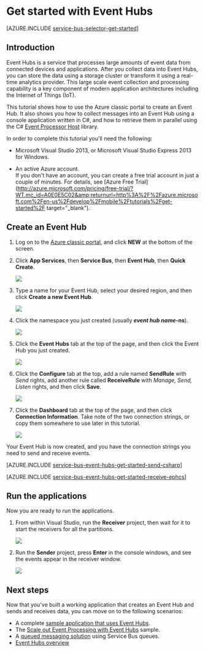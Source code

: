 <properties
    pageTitle="Get Started with Event Hubs in C# | Microsoft Azure"
    description="Follow this tutorial to get started using Azure Event Hubs with C# and using the EventProcessorHost."
    services="event-hubs"
    documentationCenter=""
    authors="fsautomata"
    manager="timlt"
    editor=""/>

<tags
    ms.service="event-hubs"
    ms.workload="na"
    ms.tgt_pltfrm="na"
    ms.devlang="na"
    ms.topic="hero-article"
    ms.date="11/05/2015"
    ms.author="sethm"/>

# Get started with Event Hubs

[AZURE.INCLUDE [service-bus-selector-get-started](../../includes/service-bus-selector-get-started.md)]

## Introduction

Event Hubs is a service that processes large amounts of event data from connected devices and applications. After you collect data into Event Hubs, you can store the data using a storage cluster or transform it using a real-time analytics provider. This large scale event collection and processing capability is a key component of modern application architectures including the Internet of Things (IoT).

This tutorial shows how to use the Azure classic portal to create an Event Hub. It also shows you how to collect messages into an Event Hub using a console application written in C#, and how to retrieve them in parallel using the C# [Event Processor Host] library.

In order to complete this tutorial you'll need the following:

+ Microsoft Visual Studio 2013, or Microsoft Visual Studio Express 2013 for Windows.

+ An active Azure account. <br/>If you don't have an account, you can create a free trial account in just a couple of minutes. For details, see [Azure Free Trial](http://azure.microsoft.com/pricing/free-trial/?WT.mc_id=A0E0E5C02&amp;returnurl=http%3A%2F%2Fazure.microsoft.com%2Fen-us%2Fdevelop%2Fmobile%2Ftutorials%2Fget-started%2F target="_blank").

## Create an Event Hub

1. Log on to the [Azure classic portal][], and click **NEW** at the bottom of the screen.

2. Click **App Services**, then **Service Bus**, then **Event Hub**, then **Quick Create**.

    ![][1]

3. Type a name for your Event Hub, select your desired region, and then click **Create a new Event Hub**.

    ![][2]

4. Click the namespace you just created (usually ***event hub name*-ns**).

    ![][3]

5. Click the **Event Hubs** tab at the top of the page, and then click the Event Hub you just created.

    ![][4]

6. Click the **Configure** tab at the top, add a rule named **SendRule** with *Send* rights, add another rule called **ReceiveRule** with *Manage, Send, Listen* rights, and then click **Save**.

    ![][5]

7. Click the **Dashboard** tab at the top of the page, and then click **Connection Information**. Take note of the two connection strings, or copy them somewhere to use later in this tutorial.

    ![][6]

Your Event Hub is now created, and you have the connection strings you need to send and receive events.

[AZURE.INCLUDE [service-bus-event-hubs-get-started-send-csharp](../../includes/service-bus-event-hubs-get-started-send-csharp.md)]


[AZURE.INCLUDE [service-bus-event-hubs-get-started-receive-ephcs](../../includes/service-bus-event-hubs-get-started-receive-ephcs.md)]

## Run the applications

Now you are ready to run the applications.

1.  From within Visual Studio, run the **Receiver** project, then wait for it to start the receivers for all the partitions.

    ![][21]

2.  Run the **Sender** project, press **Enter** in the console windows, and see the events appear in the receiver window.

    ![][22]

## Next steps

Now that you've built a working application that creates an Event Hub and sends and receives data, you can move on to the following scenarios:

- A complete [sample application that uses Event Hubs][].
- The [Scale out Event Processing with Event Hubs][] sample.
- A [queued messaging solution][] using Service Bus queues.
- [Event Hubs overview][]

<!-- Images. -->
[1]: ./media/event-hubs-csharp-ephcs-getstarted/create-event-hub1.png
[2]: ./media/event-hubs-csharp-ephcs-getstarted/create-event-hub2.png
[3]: ./media/event-hubs-csharp-ephcs-getstarted/create-event-hub3.png
[4]: ./media/event-hubs-csharp-ephcs-getstarted/create-event-hub4.png
[5]: ./media/event-hubs-csharp-ephcs-getstarted/create-event-hub5.png
[6]: ./media/event-hubs-csharp-ephcs-getstarted/create-event-hub6.png

[21]: ./media/event-hubs-csharp-ephcs-getstarted/run-csharp-ephcs1.png
[22]: ./media/event-hubs-csharp-ephcs-getstarted/run-csharp-ephcs2.png

<!-- Links -->
[Azure classic portal]: https://manage.windowsazure.com/
[Event Processor Host]: https://www.nuget.org/packages/Microsoft.Azure.ServiceBus.EventProcessorHost
[Event Hubs overview]: event-hubs-overview.md
[sample application that uses Event Hubs]: https://code.msdn.microsoft.com/Service-Bus-Event-Hub-286fd097
[Scale out Event Processing with Event Hubs]: https://code.msdn.microsoft.com/Service-Bus-Event-Hub-45f43fc3
[queued messaging solution]: ../service-bus-dotnet-multi-tier-app-using-service-bus-queues.md
 

